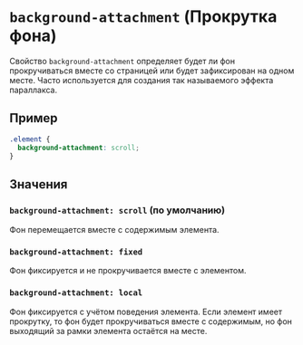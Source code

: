 # `background-attachment` (Прокрутка фона)

Свойство `background-attachment` определяет будет ли фон прокручиваться вместе со страницей или будет зафиксирован на одном месте. Часто используется для создания так называемого эффекта параллакса.

## Пример

```css
.element {
  background-attachment: scroll;
}
```

## Значения

### `background-attachment: scroll` (по умолчанию)

Фон перемещается вместе с содержимым элемента.

### `background-attachment: fixed`

Фон фиксируется и не прокручивается вместе с элементом.

### `background-attachment: local`

Фон фиксируется с учётом поведения элемента. Если элемент имеет прокрутку, то фон будет прокручиваться вместе с содержимым, но фон выходящий за рамки элемента остаётся на месте.
